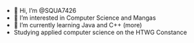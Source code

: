 - 👋 Hi, I’m @SQUA7426
- 👀 I’m interested in Computer Science and Mangas
- 🌱 I’m currently learning Java and C++ (more)
- Studying applied computer science on the HTWG Constance
